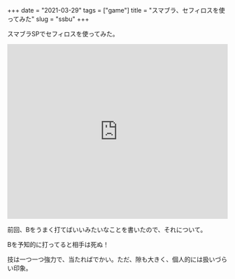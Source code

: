 +++
date = "2021-03-29"
tags = ["game"]
title = "スマブラ、セフィロスを使ってみた"
slug = "ssbu"
+++

スマブラSPでセフィロスを使ってみた。

<iframe width="100%" height="400" src="https://www.youtube.com/embed/STOmX0y5_KE" frameborder="0" allow="autoplay; encrypted-media" allowfullscreen></iframe>

前回、Bをうまく打てばいいみたいなことを書いたので、それについて。

Bを予知的に打ってると相手は死ぬ！

技は一つ一つ強力で、当たればでかい。ただ、隙も大きく、個人的には扱いづらい印象。

